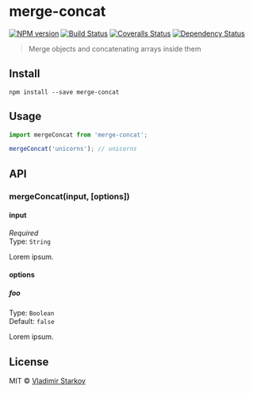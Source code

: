 # merge-concat

[![NPM version][npm-image]][npm-url]
[![Build Status][travis-image]][travis-url]
[![Coveralls Status][coveralls-image]][coveralls-url]
[![Dependency Status][depstat-image]][depstat-url]

> Merge objects and concatenating arrays inside them

## Install

    npm install --save merge-concat

## Usage

```js
import mergeConcat from 'merge-concat';

mergeConcat('unicorns'); // unicorns
```

## API

### mergeConcat(input, [options])

#### input

*Required*  
Type: `String`

Lorem ipsum.

#### options

##### foo

Type: `Boolean`  
Default: `false`

Lorem ipsum.

## License

MIT © [Vladimir Starkov](https://iamstarkov.com)

[npm-url]: https://npmjs.org/package/merge-concat
[npm-image]: https://img.shields.io/npm/v/merge-concat.svg?style=flat-square

[travis-url]: https://travis-ci.org/iamstarkov/merge-concat
[travis-image]: https://img.shields.io/travis/iamstarkov/merge-concat.svg?style=flat-square

[coveralls-url]: https://coveralls.io/r/iamstarkov/merge-concat
[coveralls-image]: https://img.shields.io/coveralls/iamstarkov/merge-concat.svg?style=flat-square

[depstat-url]: https://david-dm.org/iamstarkov/merge-concat
[depstat-image]: https://david-dm.org/iamstarkov/merge-concat.svg?style=flat-square
